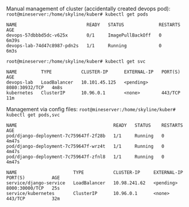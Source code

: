 Manual management of cluster (accidentally created devops pod):
`root@mineserver:/home/skyline/kuber# kubectl get pods`
```
NAME                          READY   STATUS             RESTARTS   AGE
devops-57dbbbd5dc-v625x       0/1     ImagePullBackOff   0          6m39s
devops-lab-74d47c8987-pdn2s   1/1     Running            0          6m3s
```

`root@mineserver:/home/skyline/kuber# kubectl get svc`
```
NAME         TYPE           CLUSTER-IP      EXTERNAL-IP   PORT(S)          AGE
devops-lab   LoadBalancer   10.101.45.125   <pending>     8080:30932/TCP   4m8s
kubernetes   ClusterIP      10.96.0.1       <none>        443/TCP          11m
```
Management via config files:
`root@mineserver:/home/skyline/kuber# kubectl get pods,svc`
```
NAME                                    READY   STATUS    RESTARTS   AGE
pod/django-deployment-7c759647f-2f28b   1/1     Running   0          4m47s
pod/django-deployment-7c759647f-wrz4t   1/1     Running   0          4m47s
pod/django-deployment-7c759647f-zfnl8   1/1     Running   0          4m47s

NAME                     TYPE           CLUSTER-IP     EXTERNAL-IP   PORT(S)          AGE
service/django-service   LoadBalancer   10.98.241.62   <pending>     8000:30000/TCP   25s
service/kubernetes       ClusterIP      10.96.0.1      <none>        443/TCP          32m
```